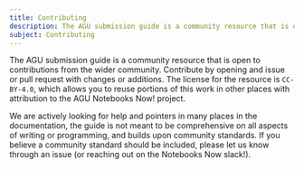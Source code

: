 ```yaml
---
title: Contributing
description: The AGU submission guide is a community resource that is open to contributions from the wider community.
subject: Contributing
---
```


The AGU submission guide is a community resource that is open to contributions from the wider community. Contribute by opening and issue or pull request with changes or additions. The license for the resource is `CC-BY-4.0`, which allows you to reuse portions of this work in other places with attribution to the AGU Notebooks Now! project.

We are actively looking for help and pointers in many places in the documentation, the guide is not meant to be comprehensive on all aspects of writing or programming, and builds upon community standards. If you believe a community standard should be included, please let us know through an issue (or reaching out on the Notebooks Now slack!).
